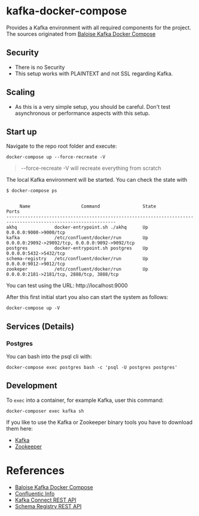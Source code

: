 # kafka-docker-compose
Provides a Kafka environment with all required components for the project.
The sources originated from [Baloise Kafka Docker Compose][Baloise Kafka Docker Compose]

## Security
- There is no Security  
- This setup works with PLAINTEXT and not SSL regarding Kafka.

## Scaling
- As this is a very simple setup, you should be careful. Don't test asynchronous or performance aspects with this setup.

## Start up
Navigate to the repo root folder and execute:
```
docker-compose up --force-recreate -V
```
> --force-recreate -V will recreate everything from scratch

The local Kafka environment will be started. You can check the state with
```
$ docker-compose ps


     Name                   Command                State                            Ports
---------------------------------------------------------------------------------------------------------------
akhq              docker-entrypoint.sh ./akhq      Up             0.0.0.0:9000->9000/tcp
kafka             /etc/confluent/docker/run        Up             0.0.0.0:29092->29092/tcp, 0.0.0.0:9092->9092/tcp
postgres          docker-entrypoint.sh postgres    Up             0.0.0.0:5432->5432/tcp
schema-registry   /etc/confluent/docker/run        Up             0.0.0.0:9012->9012/tcp
zookeper          /etc/confluent/docker/run        Up             0.0.0.0:2181->2181/tcp, 2888/tcp, 3888/tcp

```

You can test using the URL: http://localhost:9000

After this first initial start you also can start the system as follows:
```
docker-compose up -V
```

## Services (Details)

### Postgres
You can bash into the psql cli with:
```
docker-compose exec postgres bash -c 'psql -U postgres postgres'
```

## Development
To `exec` into a container, for example Kafka, user this command:
```
docker-composer exec kafka sh
```

If you like to use the Kafka or Zookeeper binary tools you have to download them here:
- [Kafka](https://kafka.apache.org/downloads)
- [Zookeeper](https://zookeeper.apache.org/releases.html)

# References
- [Baloise Kafka Docker Compose][Baloise Kafka Docker Compose]
- [Confluentic Info][Confluentic Info]
- [Kafka Connect REST API][Kafka Connect REST API]
- [Schema Registry REST API][Schema Registry REST API]

[Baloise Kafka Docker Compose]: https://bitbucket.balgroupit.com/projects/KAFKA/repos/kafka-docker-compose/browse
[Confluentic Info]: https://docs.confluent.io/current/tutorials/build-your-own-demos.html?utm_source=github&utm_medium=demo&utm_campaign=ch.examples_type.community_content.cp-all-in-one
[Kafka Connect REST API]: https://docs.confluent.io/current/connect/references/restapi.html
[Schema Registry REST API]: https://docs.confluent.io/current/schema-registry/develop/api.html